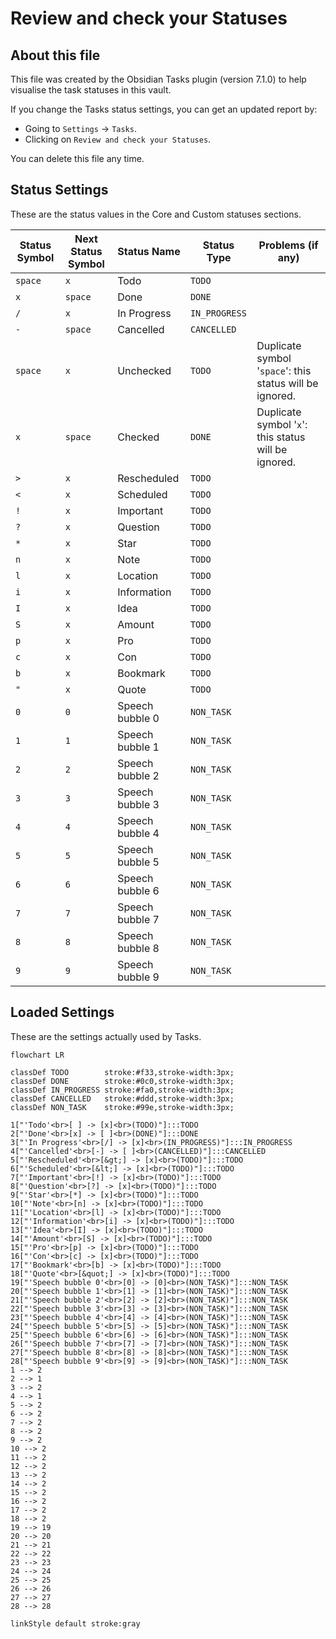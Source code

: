 # Review and check your Statuses

## About this file

This file was created by the Obsidian Tasks plugin (version 7.1.0) to help visualise the task statuses in this vault.

If you change the Tasks status settings, you can get an updated report by:

- Going to `Settings` -> `Tasks`.
- Clicking on `Review and check your Statuses`.

You can delete this file any time.

## Status Settings

<!--
Switch to Live Preview or Reading Mode to see the table.
If there are any Markdown formatting characters in status names, such as '*' or '_',
Obsidian may only render the table correctly in Reading Mode.
-->

These are the status values in the Core and Custom statuses sections.

| Status Symbol | Next Status Symbol | Status Name     | Status Type   | Problems (if any)                                        |
| ------------- | ------------------ | --------------- | ------------- | -------------------------------------------------------- |
| `space`       | `x`                | Todo            | `TODO`        |                                                          |
| `x`           | `space`            | Done            | `DONE`        |                                                          |
| `/`           | `x`                | In Progress     | `IN_PROGRESS` |                                                          |
| `-`           | `space`            | Cancelled       | `CANCELLED`   |                                                          |
| `space`       | `x`                | Unchecked       | `TODO`        | Duplicate symbol '`space`': this status will be ignored. |
| `x`           | `space`            | Checked         | `DONE`        | Duplicate symbol '`x`': this status will be ignored.     |
| `>`           | `x`                | Rescheduled     | `TODO`        |                                                          |
| `<`           | `x`                | Scheduled       | `TODO`        |                                                          |
| `!`           | `x`                | Important       | `TODO`        |                                                          |
| `?`           | `x`                | Question        | `TODO`        |                                                          |
| `*`           | `x`                | Star            | `TODO`        |                                                          |
| `n`           | `x`                | Note            | `TODO`        |                                                          |
| `l`           | `x`                | Location        | `TODO`        |                                                          |
| `i`           | `x`                | Information     | `TODO`        |                                                          |
| `I`           | `x`                | Idea            | `TODO`        |                                                          |
| `S`           | `x`                | Amount          | `TODO`        |                                                          |
| `p`           | `x`                | Pro             | `TODO`        |                                                          |
| `c`           | `x`                | Con             | `TODO`        |                                                          |
| `b`           | `x`                | Bookmark        | `TODO`        |                                                          |
| `"`           | `x`                | Quote           | `TODO`        |                                                          |
| `0`           | `0`                | Speech bubble 0 | `NON_TASK`    |                                                          |
| `1`           | `1`                | Speech bubble 1 | `NON_TASK`    |                                                          |
| `2`           | `2`                | Speech bubble 2 | `NON_TASK`    |                                                          |
| `3`           | `3`                | Speech bubble 3 | `NON_TASK`    |                                                          |
| `4`           | `4`                | Speech bubble 4 | `NON_TASK`    |                                                          |
| `5`           | `5`                | Speech bubble 5 | `NON_TASK`    |                                                          |
| `6`           | `6`                | Speech bubble 6 | `NON_TASK`    |                                                          |
| `7`           | `7`                | Speech bubble 7 | `NON_TASK`    |                                                          |
| `8`           | `8`                | Speech bubble 8 | `NON_TASK`    |                                                          |
| `9`           | `9`                | Speech bubble 9 | `NON_TASK`    |                                                          |

## Loaded Settings

<!-- Switch to Live Preview or Reading Mode to see the diagram. -->

These are the settings actually used by Tasks.

```mermaid
flowchart LR

classDef TODO        stroke:#f33,stroke-width:3px;
classDef DONE        stroke:#0c0,stroke-width:3px;
classDef IN_PROGRESS stroke:#fa0,stroke-width:3px;
classDef CANCELLED   stroke:#ddd,stroke-width:3px;
classDef NON_TASK    stroke:#99e,stroke-width:3px;

1["'Todo'<br>[ ] -> [x]<br>(TODO)"]:::TODO
2["'Done'<br>[x] -> [ ]<br>(DONE)"]:::DONE
3["'In Progress'<br>[/] -> [x]<br>(IN_PROGRESS)"]:::IN_PROGRESS
4["'Cancelled'<br>[-] -> [ ]<br>(CANCELLED)"]:::CANCELLED
5["'Rescheduled'<br>[&gt;] -> [x]<br>(TODO)"]:::TODO
6["'Scheduled'<br>[&lt;] -> [x]<br>(TODO)"]:::TODO
7["'Important'<br>[!] -> [x]<br>(TODO)"]:::TODO
8["'Question'<br>[?] -> [x]<br>(TODO)"]:::TODO
9["'Star'<br>[*] -> [x]<br>(TODO)"]:::TODO
10["'Note'<br>[n] -> [x]<br>(TODO)"]:::TODO
11["'Location'<br>[l] -> [x]<br>(TODO)"]:::TODO
12["'Information'<br>[i] -> [x]<br>(TODO)"]:::TODO
13["'Idea'<br>[I] -> [x]<br>(TODO)"]:::TODO
14["'Amount'<br>[S] -> [x]<br>(TODO)"]:::TODO
15["'Pro'<br>[p] -> [x]<br>(TODO)"]:::TODO
16["'Con'<br>[c] -> [x]<br>(TODO)"]:::TODO
17["'Bookmark'<br>[b] -> [x]<br>(TODO)"]:::TODO
18["'Quote'<br>[&quot;] -> [x]<br>(TODO)"]:::TODO
19["'Speech bubble 0'<br>[0] -> [0]<br>(NON_TASK)"]:::NON_TASK
20["'Speech bubble 1'<br>[1] -> [1]<br>(NON_TASK)"]:::NON_TASK
21["'Speech bubble 2'<br>[2] -> [2]<br>(NON_TASK)"]:::NON_TASK
22["'Speech bubble 3'<br>[3] -> [3]<br>(NON_TASK)"]:::NON_TASK
23["'Speech bubble 4'<br>[4] -> [4]<br>(NON_TASK)"]:::NON_TASK
24["'Speech bubble 5'<br>[5] -> [5]<br>(NON_TASK)"]:::NON_TASK
25["'Speech bubble 6'<br>[6] -> [6]<br>(NON_TASK)"]:::NON_TASK
26["'Speech bubble 7'<br>[7] -> [7]<br>(NON_TASK)"]:::NON_TASK
27["'Speech bubble 8'<br>[8] -> [8]<br>(NON_TASK)"]:::NON_TASK
28["'Speech bubble 9'<br>[9] -> [9]<br>(NON_TASK)"]:::NON_TASK
1 --> 2
2 --> 1
3 --> 2
4 --> 1
5 --> 2
6 --> 2
7 --> 2
8 --> 2
9 --> 2
10 --> 2
11 --> 2
12 --> 2
13 --> 2
14 --> 2
15 --> 2
16 --> 2
17 --> 2
18 --> 2
19 --> 19
20 --> 20
21 --> 21
22 --> 22
23 --> 23
24 --> 24
25 --> 25
26 --> 26
27 --> 27
28 --> 28

linkStyle default stroke:gray
```
